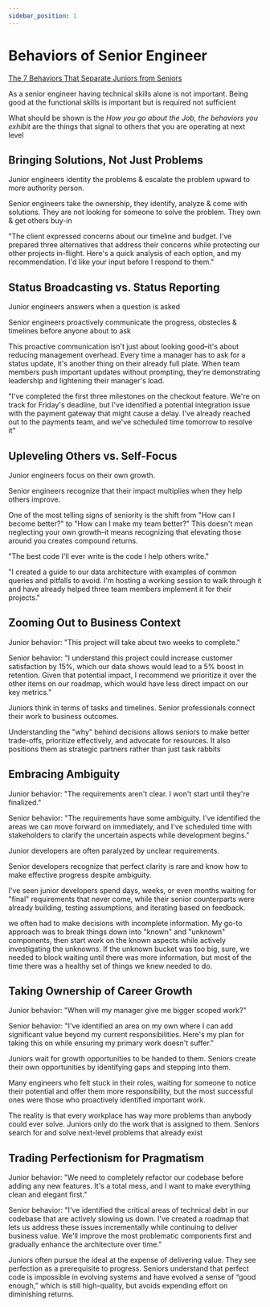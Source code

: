 ```yaml
---
sidebar_position: 1
---
```


# Behaviors of Senior Engineer

[The 7 Behaviors That Separate Juniors from Seniors](https://alifeengineered.substack.com/p/the-7-behaviors-that-separate-juniors)

As a senior engineer having technical skills alone is not important. Being good at the functional skills is important but is required not sufficient

What should be shown is the _How you go about the Job, the behaviors you exhibit_ are the things
that signal to others that you are operating at next level

## Bringing Solutions, Not Just Problems

Junior engineers identity the problems & escalate the problem upward to more authority person.

Senior engineers take the ownership, they identify, analyze & come with solutions. They are not looking for
someone to solve the problem. They own & get others buy-in

"The client expressed concerns about our timeline and budget. I've prepared three alternatives that address their concerns while protecting our other projects in-flight. Here's a quick analysis of each option, and my recommendation. I'd like your input before I respond to them."

## Status Broadcasting vs. Status Reporting

Junior engineers answers when a question is asked

Senior engineers proactively communicate the progress, obstecles & timelines before anyone about to ask

This proactive communication isn't just about looking good–it's about reducing management overhead. Every time a manager has to ask for a status update, it's another thing on their already full plate. When team members push important updates without prompting, they're demonstrating leadership and lightening their manager's load.

"I've completed the first three milestones on the checkout feature. We're on track for Friday's deadline, but I've identified a potential integration issue with the payment gateway that might cause a delay. I've already reached out to the payments team, and we've scheduled time tomorrow to resolve it"

## Upleveling Others vs. Self-Focus

Junior engineers focus on their own growth.

Senior engineers recognize that their impact multiplies when they help others improve.

One of the most telling signs of seniority is the shift from "How can I become better?" to "How can I make my team better?" This doesn't mean neglecting your own growth–it means recognizing that elevating those around you creates compound returns.

"The best code I'll ever write is the code I help others write."

"I created a guide to our data architecture with examples of common queries and pitfalls to avoid. I'm hosting a working session to walk through it and have already helped three team members implement it for their projects."

## Zooming Out to Business Context

Junior behavior: "This project will take about two weeks to complete."

Senior behavior: "I understand this project could increase customer satisfaction by 15%, which our data shows would lead to a 5% boost in retention. Given that potential impact, I recommend we prioritize it over the other items on our roadmap, which would have less direct impact on our key metrics."

Juniors think in terms of tasks and timelines. Senior professionals connect their work to business outcomes.

Understanding the "why" behind decisions allows seniors to make better trade-offs, prioritize effectively, and advocate for resources. It also positions them as strategic partners rather than just task rabbits

## Embracing Ambiguity

Junior behavior: "The requirements aren't clear. I won't start until they're finalized."

Senior behavior: "The requirements have some ambiguity. I've identified the areas we can move forward on immediately, and I've scheduled time with stakeholders to clarify the uncertain aspects while development begins."

Junior developers are often paralyzed by unclear requirements.

Senior developers recognize that perfect clarity is rare and know how to make effective progress despite ambiguity.

I've seen junior developers spend days, weeks, or even months waiting for "final" requirements that never come, while their senior counterparts were already building, testing assumptions, and iterating based on feedback.

we often had to make decisions with incomplete information. My go-to approach was to break things down into "known" and "unknown" components, then start work on the known aspects while actively investigating the unknowns. If the unknown bucket was too big, sure, we needed to block waiting until there was more information, but most of the time there was a healthy set of things we knew needed to do.

## Taking Ownership of Career Growth

Junior behavior: "When will my manager give me bigger scoped work?"

Senior behavior: "I've identified an area on my own where I can add significant value beyond my current responsibilities. Here's my plan for taking this on while ensuring my primary work doesn't suffer."

Juniors wait for growth opportunities to be handed to them. Seniors create their own opportunities by identifying gaps and stepping into them.

Many engineers who felt stuck in their roles, waiting for someone to notice their potential and offer them more responsibility, but the most successful ones were those who proactively identified important work.

The reality is that every workplace has way more problems than anybody could ever solve. Juniors only do the work that is assigned to them. Seniors search for and solve next-level problems that already exist

## Trading Perfectionism for Pragmatism

Junior behavior: "We need to completely refactor our codebase before adding any new features. It's a total mess, and I want to make everything clean and elegant first."

Senior behavior: "I've identified the critical areas of technical debt in our codebase that are actively slowing us down. I've created a roadmap that lets us address these issues incrementally while continuing to deliver business value. We'll improve the most problematic components first and gradually enhance the architecture over time."

Juniors often pursue the ideal at the expense of delivering value. They see perfection as a prerequisite to progress. Seniors understand that perfect code is impossible in evolving systems and have evolved a sense of “good enough,” which is still high-quality, but avoids expending effort on diminishing returns.
